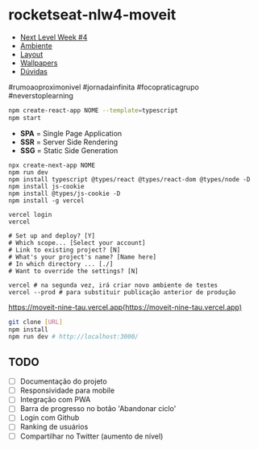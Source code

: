 # rocketseat-nlw4-moveit

- [Next Level Week #4](https://nextlevelweek.com/episodios/react/1/edicao/4)
- [Ambiente](https://www.notion.so/Configura-es-do-ambiente-React-76f2963a042f45b9b9b567a2795945b8)
- [Layout](https://www.figma.com/file/ge20pu3ofMOKoliUyKx1Nl/Move.it-1.0/duplicate?node-id=160%3A2761)
- [Wallpapers](https://drive.google.com/drive/folders/11fxy_LmTD6S1FGTQbeu47QPLzvyuEGSs)
- [Dúvidas](https://discord.com/login?redirect_to=%2Foauth2%2Fauthorize%3Fclient_id%3D796069165533495327%26redirect_uri%3Dhttps%3A%2F%2Fstarter-bot.rocketseat.dev%2Fapi%2Fdiscord%2Fcallback%26response_type%3Dcode%26scope%3Didentify%2520email%2520guilds.join%26state%3DMGFkZjhkMWItYWU5MS00MGI3LWJjZDYtOTU1NGM1ZDRhZDU1)

#rumoaoproximonivel
#jornadainfinita
#focopraticagrupo
#neverstoplearning

```bash
npm create-react-app NOME --template=typescript
npm start
```

- **SPA** = Single Page Application
- **SSR** = Server Side Rendering
- **SSG** = Static Side Generation

```
npx create-next-app NOME
npm run dev
npm install typescript @types/react @types/react-dom @types/node -D
npm install js-cookie
npm install @types/js-cookie -D
npm install -g vercel
```

```
vercel login
vercel

# Set up and deploy? [Y]
# Which scope... [Select your account]
# Link to existing project? [N]
# What's your project's name? [Name here]
# In which directory ... [./]
# Want to override the settings? [N]

vercel # na segunda vez, irá criar novo ambiente de testes
vercel --prod # para substituir publicação anterior de produção
```

https://moveit-nine-tau.vercel.app(https://moveit-nine-tau.vercel.app)

```bash
git clone [URL]
npm install
npm run dev # http://localhost:3000/
```

## TODO
- [ ] Documentação do projeto
- [ ] Responsividade para mobile
- [ ] Integração com PWA
- [ ] Barra de progresso no botão 'Abandonar ciclo'
- [ ] Login com Github
- [ ] Ranking de usuários
- [ ] Compartilhar no Twitter (aumento de nível)
